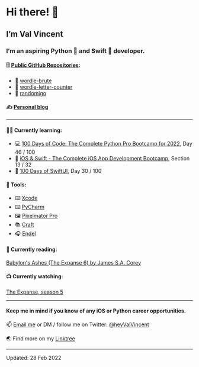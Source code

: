 # Hi there! 👋

## I’m Val Vincent

### I’m an aspiring Python 🐍 and Swift 🦅 developer.

#### 🗄 [Public GitHub Repositories](https://github.com/valvincent?tab=repositories):

- 🐍 [wordle-brute](https://github.com/valvincent/wordle-brute)
- 🐍 [wordle-letter-counter](https://github.com/valvincent/wordle-letter-counter)
- 🦅 [randomigo](https://github.com/valvincent/randomigo)

#### ✍️ [Personal blog](https://www.craft.do/s/HB6QVxLpw5uQuL)

----

#### 👨‍💻 Currently learning:

- 💻 [100 Days of Code: The Complete Python Pro Bootcamp for 2022](https://www.udemy.com/course/100-days-of-code/), Day 46 / 100
- 📱 [iOS & Swift - The Complete iOS App Development Bootcamp](https://www.udemy.com/course/ios-13-app-development-bootcamp/), Section 13 / 32
- 🦅 [100 Days of SwiftUI](https://www.hackingwithswift.com/100/swiftui), Day 30 / 100

#### 🧰 Tools:

- ⌨️ [Xcode](https://developer.apple.com/xcode/)
- ⌨️ [PyCharm](https://www.jetbrains.com/pycharm/)
- 🖼 [Pixelmator Pro](https://www.pixelmator.com/pro/)
- 📚 [Craft](https://www.craft.do/)
- 🎧 [Endel](https://endel.io/)

#### 📖 Currently reading:

[Babylon's Ashes (The Expanse 6) by James S.A. Corey](https://www.goodreads.com/book/show/25877663-babylon-s-ashes)

#### 📺 Currently watching:

[The Expanse, season 5](https://www.imdb.com/title/tt3230854/)

----

#### Keep me in mind if you know of any iOS or Python career opportunities.

📫 [Email me](mailto:workwithvalvincent@gmail.com?subject=Hello) or DM / follow me on Twitter: [@heyValVincent](https://twitter.com/heyValVincent)

🌏 Find more on my [Linktree](https://linktr.ee/ValVincent)

----

Updated: 28 Feb 2022
